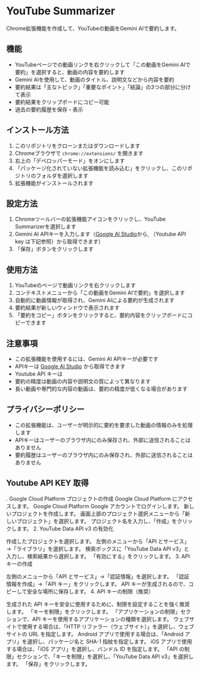 # YouTube Summarizer

Chrome拡張機能を作成して、YouTubeの動画をGemini AIで要約します。

## 機能

- YouTubeページでの動画リンクを右クリックして「この動画をGemini AIで要約」を選択すると、動画の内容を要約します
- Gemini AIを使用して、動画のタイトル、説明文などから内容を要約
- 要約結果は「主なトピック」「重要なポイント」「結論」の3つの部分に分けて表示
- 要約結果をクリップボードにコピー可能
- 過去の要約履歴を保存・表示

## インストール方法

1. このリポジトリをクローンまたはダウンロードします
2. Chromeブラウザで `chrome://extensions/` を開きます
3. 右上の「デベロッパーモード」をオンにします
4. 「パッケージ化されていない拡張機能を読み込む」をクリックし、このリポジトリのフォルダを選択します
5. 拡張機能がインストールされます

## 設定方法

1. Chromeツールバーの拡張機能アイコンをクリックし、YouTube Summarizerを選択します
2. Gemini AI APIキーを入力します（[Google AI Studio](https://ai.google.dev/)から, （Youtube API key は下記参照）から取得できます）
3. 「保存」ボタンをクリックします

## 使用方法

1. YouTubeのページで動画リンクを右クリックします
2. コンテキストメニューから「この動画をGemini AIで要約」を選択します
3. 自動的に動画情報が取得され、Gemini AIによる要約が生成されます
4. 要約結果が新しいウィンドウで表示されます
5. 「要約をコピー」ボタンをクリックすると、要約内容をクリップボードにコピーできます

## 注意事項

- この拡張機能を使用するには、Gemini AI APIキーが必要です
- APIキーは [Google AI Studio](https://ai.google.dev/) から取得できます
- Youtube API キーは
- 要約の精度は動画の内容や説明文の質によって異なります
- 長い動画や専門的な内容の動画は、要約の精度が低くなる場合があります

## プライバシーポリシー

- この拡張機能は、ユーザーが明示的に要約を要求した動画の情報のみを処理します
- APIキーはユーザーのブラウザ内にのみ保存され、外部に送信されることはありません
- 要約履歴はユーザーのブラウザ内にのみ保存され、外部に送信されることはありません

## Youtube API KEY 取得
. Google Cloud Platform プロジェクトの作成
Google Cloud Platform にアクセスします。
Google Cloud Platform
Google アカウントでログインします。
新しいプロジェクトを作成します。
画面上部のプロジェクト選択メニューから「新しいプロジェクト」を選択します。
プロジェクト名を入力し、「作成」をクリックします。
2. YouTube Data API v3 の有効化

作成したプロジェクトを選択します。
左側のメニューから「API とサービス」→「ライブラリ」を選択します。
検索ボックスに「YouTube Data API v3」と入力し、検索結果から選択します。
「有効にする」をクリックします。
3. API キーの作成

左側のメニューから「API とサービス」→「認証情報」を選択します。
「認証情報を作成」→「API キー」をクリックします。
API キーが生成されるので、コピーして安全な場所に保存します。
4. API キーの制限（推奨）

生成された API キーを安全に使用するために、制限を設定することを強く推奨します。
「キーを制限」をクリックします。
「アプリケーションの制限」セクションで、API キーを使用するアプリケーションの種類を選択します。
ウェブサイトで使用する場合は、「HTTP リファラー（ウェブサイト）」を選択し、ウェブサイトの URL を指定します。
Android アプリで使用する場合は、「Android アプリ」を選択し、パッケージ名と SHA-1 指紋を指定します。
iOS アプリで使用する場合は、「iOS アプリ」を選択し、バンドル ID を指定します。
「API の制限」セクションで、「キーを制限」を選択し、「YouTube Data API v3」を選択します。
「保存」をクリックします。
